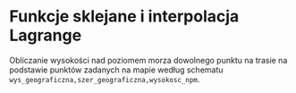 # Funkcje sklejane i interpolacja Lagrange

Obliczanie wysokości nad poziomem morza dowolnego punktu na trasie na podstawie punktów zadanych na mapie według schematu `wys_geograficzna,szer_geograficzna,wysokosc_npm`.